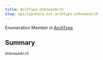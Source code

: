 ```yaml
---
title: ArchType.UnknownArch
slug: api/cppsharp.ast.archtype.unknownarch
---
```

Enumeration Member in [ArchType](/api/cppsharp/ast/archtype)

## Summary



```csharp
UnknownArch
```

